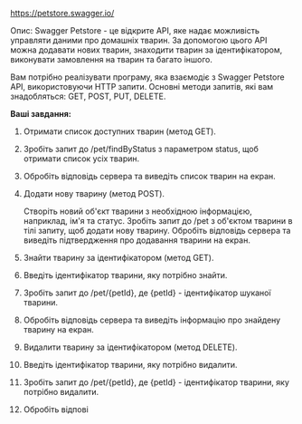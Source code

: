 https://petstore.swagger.io/

Опис: Swagger Petstore - це відкрите API, яке надає можливість управляти даними про домашніх тварин. За допомогою цього API можна додавати нових тварин, знаходити тварин за ідентифікатором, виконувати замовлення на тварин та багато іншого.

Вам потрібно реалізувати програму, яка взаємодіє з Swagger Petstore API, використовуючи HTTP запити. Основні методи запитів, які вам знадобляться: GET, POST, PUT, DELETE.

**Ваші завдання:**

1. Отримати список доступних тварин (метод GET).

1. Зробіть запит до /pet/findByStatus з параметром status, щоб отримати список усіх тварин.
1. Обробіть відповідь сервера та виведіть список тварин на екран.

1. Додати нову тварину (метод POST).

    Створіть новий об'єкт тварини з необхідною інформацією, наприклад, ім'я та статус.
    Зробіть запит до /pet з об'єктом тварини в тілі запиту, щоб додати нову тварину.
    Обробіть відповідь сервера та виведіть підтвердження про додавання тварини на екран.

1. Знайти тварину за ідентифікатором (метод GET).
1. Введіть ідентифікатор тварини, яку потрібно знайти.
1. Зробіть запит до /pet/{petId}, де {petId} - ідентифікатор шуканої тварини.
1. Обробіть відповідь сервера та виведіть інформацію про знайдену тварину на екран.

1. Видалити тварину за ідентифікатором (метод DELETE).

1. Введіть ідентифікатор тварини, яку потрібно видалити.
1. Зробіть запит до /pet/{petId}, де {petId} - ідентифікатор тварини, яку потрібно видалити.
1. Обробіть відпові